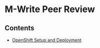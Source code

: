 # M-Write Peer Review

## Contents

* [OpenShift Setup and Deployment](docs/openshift-setup-and-deployment.md)

